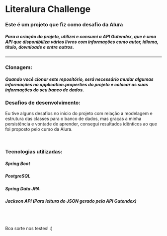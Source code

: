 ﻿# Literalura Challenge
 
<h3>Este é um projeto que fiz como desafio da Alura</h3>

<h5>Para a criação do projeto, utilizei e consumi a API Gutendex, que é uma API que disponibiliza vários livros com informações como autor, idioma, título, downloads e entre outros.</h5>

<hr></hr>

<h3>Clonagem:</h3>

<h5>Quando você clonar este repositório, será necessário mudar algumas informações no application.properties do projeto e colocar as suas informações do seu banco de dados.</h5>

<h3>Desafios de desenvolvimento:</h3>

<p>Eu tive alguns desafios no início do projeto com relação a modelagem e estrutura das classes para o banco de dados, mas graças a minha persistência e vontade de aprender, consegui resultados idênticos ao que foi proposto pelo curso da Alura.</p>
<br>

<h3>Tecnologias utilizadas:</h3>
<h5>Spring Boot</h5>
<h5>PostgreSQL</h5>
<h5>Spring Data JPA</h5>
<h5>Jackson API (Para leitura do JSON gerado pela API Gutendex)</h5>

<br>
<br>
<p>Boa sorte nos testes! :)</p>
